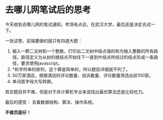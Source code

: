 # 去哪儿网笔试后的思考 #

今天收到去哪儿网的笔试通知。考场有点远，在武汉大学，最后还是决定去试一下。

一张试卷，前端要做的就只有四道大题：

1.  输入一颗二叉树和一个整数，打印出二叉树中结点值的和为输入整数的所有路径。路径定义为从树的根结点开始往下一直到叶结点所经过的结点形成一条路径，要求使用javascript。
2.  *和字符串的排列，这个算是简单的，所以题目详细就不列了。
3.  50万家酒店，根据酒店的评论数量、投诉数量、评论数量筛选出前100家。
4.  单词首字母大写转换。

其实题目并不难，但是对于非计算机专业来说找出最优算法还是比较吃力。

最后的感受： 去看数据结构、算法、操作系统。

**不做页面仔！**